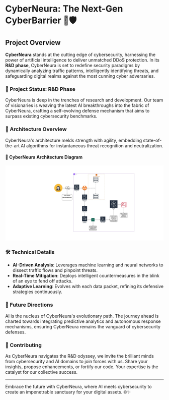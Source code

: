 # CyberNeura: The Next-Gen CyberBarrier 🚀🛡️

## Project Overview
**CyberNeura** stands at the cutting edge of cybersecurity, harnessing the power of artificial intelligence to deliver unmatched DDoS protection. In its **R&D phase**, CyberNeura is set to redefine security paradigms by dynamically analyzing traffic patterns, intelligently identifying threats, and safeguarding digital realms against the most cunning cyber adversaries.

### 🚧 Project Status: R&D Phase
CyberNeura is deep in the trenches of research and development. Our team of visionaries is weaving the latest AI breakthroughs into the fabric of CyberNeura, crafting a self-evolving defense mechanism that aims to surpass existing cybersecurity benchmarks.

### 🌌 Architecture Overview
CyberNeura's architecture melds strength with agility, embedding state-of-the-art AI algorithms for instantaneous threat recognition and neutralization.

#### 📐 CyberNeura Architecture Diagram
![CyberNeura Architecture](Ddos-Mitigation.jpg)

### 🛠 Technical Details
- **AI-Driven Analysis**: Leverages machine learning and neural networks to dissect traffic flows and pinpoint threats.
- **Real-Time Mitigation**: Deploys intelligent countermeasures in the blink of an eye to fend off attacks.
- **Adaptive Learning**: Evolves with each data packet, refining its defensive strategies continuously.

### 🌠 Future Directions
AI is the nucleus of CyberNeura's evolutionary path. The journey ahead is charted towards integrating predictive analytics and autonomous response mechanisms, ensuring CyberNeura remains the vanguard of cybersecurity defenses.

### 🤝 Contributing
As CyberNeura navigates the R&D odyssey, we invite the brilliant minds from cybersecurity and AI domains to join forces with us. Share your insights, propose enhancements, or fortify our code. Your expertise is the catalyst for our collective success.

---

Embrace the future with CyberNeura, where AI meets cybersecurity to create an impenetrable sanctuary for your digital assets. 🌐✨
